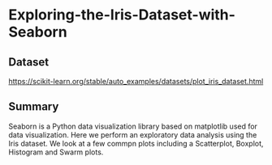 # Exploring-the-Iris-Dataset-with-Seaborn

## Dataset
https://scikit-learn.org/stable/auto_examples/datasets/plot_iris_dataset.html

## Summary
Seaborn is a Python data visualization library based on matplotlib used for data visualization. Here we perform an exploratory data analysis using the Iris dataset. We look at a few commpn plots including a Scatterplot, Boxplot, Histogram and Swarm plots.
